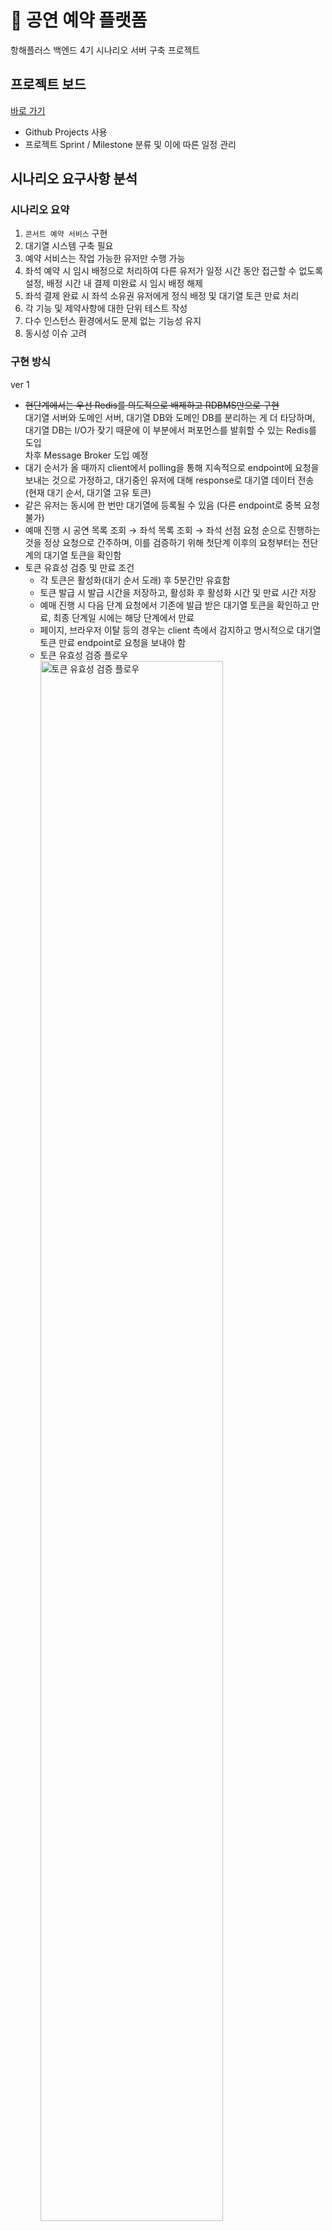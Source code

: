 # 🎫 공연 예약 플랫폼

항해플러스 백엔드 4기 시나리오 서버 구축 프로젝트

## 프로젝트 보드

[바로 가기](https://github.com/users/philosophia-dev/projects/1)

- Github Projects 사용
- 프로젝트 Sprint / Milestone 분류 및 이에 따른 일정 관리

## 시나리오 요구사항 분석

### 시나리오 요약

1. `콘서트 예약 서비스` 구현
1. 대기열 시스템 구축 필요
1. 예약 서비스는 작업 가능한 유저만 수행 가능
1. 좌석 예약 시 임시 배정으로 처리하여 다른 유저가 일정 시간 동안 접근할 수 없도록 설정, 배정 시간 내 결제 미완료 시 임시 배정 해제
1. 좌석 결제 완료 시 좌석 소유권 유저에게 정식 배정 및 대기열 토큰 만료 처리
1. 각 기능 및 제약사항에 대한 단위 테스트 작성
1. 다수 인스턴스 환경에서도 문제 없는 기능성 유지
1. 동시성 이슈 고려

### 구현 방식

ver 1

- ~~현단계에서는 우선 Redis를 의도적으로 배제하고 RDBMS만으로 구현~~<br/>대기열 서버와 도메인 서버, 대기열 DB와 도메인 DB를 분리하는 게 더 타당하며, 대기열 DB는 I/O가 잦기 때문에 이 부분에서 퍼포먼스를 발휘할 수 있는 Redis를 도입<br/>차후 Message Broker 도입 예정
- 대기 순서가 올 때까지 client에서 polling을 통해 지속적으로 endpoint에 요청을 보내는 것으로 가정하고, 대기중인 유저에 대해 response로 대기열 데이터 전송 (현재 대기 순서, 대기열 고유 토큰)
- 같은 유저는 동시에 한 번만 대기열에 등록될 수 있음 (다른 endpoint로 중복 요청 불가)
- 예매 진행 시 공연 목록 조회 → 좌석 목록 조회 → 좌석 선점 요청 순으로 진행하는 것을 정상 요청으로 간주하며, 이를 검증하기 위해 첫단계 이후의 요청부터는 전단계의 대기열 토큰을 확인함
- 토큰 유효성 검증 및 만료 조건
  - 각 토큰은 활성화(대기 순서 도래) 후 5분간만 유효함
  - 토큰 발급 시 발급 시간을 저장하고, 활성화 후 활성화 시간 및 만료 시간 저장
  - 예매 진행 시 다음 단계 요청에서 기존에 발급 받은 대기열 토큰을 확인하고 만료, 최종 단계일 시에는 해당 단계에서 만료
  - 페이지, 브라우저 이탈 등의 경우는 client 측에서 감지하고 명시적으로 대기열 토큰 만료 endpoint로 요청을 보내야 함
  - 토큰 유효성 검증 플로우
    <img src="./docs/assets/flow_chart-ticketing_performances_process_queue.png" alt="토큰 유효성 검증 플로우" width="80%" />

### 시퀀스 다이어그램

- 공연 예매 서비스 이용 시 유저 플로우에 따른 시퀀스

  <img src="./docs/assets/sequence_diagram-ticketing_performances_process.png" alt="공연 예매 서비스 이용 시 유저 플로우에 따른 시퀀스" width="70%" />

- 포인트 서비스 이용 시 유저 플로우에 따른 시퀀스

  <img src="./docs/assets/sequence_diagram-ticketing_performances_process_payment.png" alt="포인트 서비스 이용 시 유저 플로우에 따른 시퀀스" width="50%" />

## ERD

<img src="./docs/assets/ER-Diagram.png" alt="ER Diagram"  width="80%" />

## API 명세

#### 유저 토큰 발급

<details>
 <summary><code>POST</code> <code><b>/signIn</b></code></summary>

모든 API 요청 헤더에 반드시 포함되어야 하는 유저 토큰을 발급한다.
(임의로 유저 토큰을 발급하기 위한 기능이기 때문에 만료 시간, Refresh 등에 관한 규칙은 따로 설정하지 않음.)

##### Parameters

> | name            | in   | type     | data type | description |
> | --------------- | ---- | -------- | --------- | ----------- |
> | body            | body | required | object    |             |
> | » email_address | body | required | string    |             |
> | » password      | body | required | string    |             |

##### Responses

> Status Code **200**
>
> ```json
> {
>   "accessToken": "{USER_ACCESS_TOKEN}"
> }
> ```
>
> Status Code **400**
>
> ```json
> {
>   "message": "<error-message>",
>   "error": "Bad Request",
>   "statusCode": 400
> }
> ```

</details>

---

#### 대기열 토큰 발급

<details>
 <summary><code>POST</code> <code><b>/enqueue</b></code></summary>

대기가 필요한 API를 사용하는 데 필요한 대기열 토큰을 발급한다.

##### Headers

> | name          | required | description                                                         |
> | ------------- | -------- | ------------------------------------------------------------------- |
> | Authorization | true     | 유저가 로그인 시 발급 받은 접근 토큰<br/>Bearer {USER_ACCESS_TOKEN} |

##### Parameters

> | name               | in   | type     | data type | description     |
> | ------------------ | ---- | -------- | --------- | --------------- |
> | body               | body | required | object    |                 |
> | » request_endpoint | body | required | string    | 요청할 endpoint |

##### Responses

> Status Code **200**
>
> ```json
> {
>   "queueToken": "{USER_QUEUE_TOKEN}"
> }
> ```
>
> Status Code **400**
>
> ```json
> {
>   "message": "<error-message>",
>   "error": "Bad Request",
>   "statusCode": 400
> }
> ```

</details>

---

#### 공연 목록 조회

<details>
 <summary><code>GET</code> <code><b>/performaces</b></code> </summary>

공연 전체 목록 및 해당 공연의 일정을 반환한다. 각 일정에는 예매 가능한 좌석의 수를 포함한다.

##### Headers

> | name          | required | description                                                         |
> | ------------- | -------- | ------------------------------------------------------------------- |
> | Authorization | true     | 유저가 로그인 시 발급 받은 접근 토큰<br/>Bearer {USER_ACCESS_TOKEN} |
> | Queue-Token   | true     | 유저가 대기열에 등록하고 받은 토큰<br/>Bearer {USER_QUEUE_TOKEN}    |

##### Parameters

> None

##### Responses

> Status Code **200**
>
> 공연 목록과 함께 대기열 정보를 함께 반환한다.
>
> ```json
> {
>   "data": {
>     "title": "공연 제목",
>     "ticketing_start_date": "2024-04-15T00:00:00.000Z",
>     "stage": {
>       "name": "공연장 이름",
>       "location": "공연장 위치"
>     },
>     "performance_staging_date": [
>       {
>         "id": 1,
>         "staging_date": "2024-05-01T00:00:00.000Z",
>         "reserveable_seats_count": 10
>       }
>     ]
>   },
>   "queue_data": {
>     "id": "{UUID}",
>     "issued_timestamp": 1570543163783,
>     "active_timestamp": 1570543213783,
>     "expire_timestamp": 1570543263783,
>     "rank": 0
>   }
> }
> ```
>
> Status Code **202**
>
> 대기열에 존재하지 않는 유저일 경우 새로 대기열에 추가한 후 대기 정보를 반환한다. 이미 대기열에 존재하는 유저일 경우 현재 대기 정보를 반환한다.
>
> ```json
> {
>   "message": "Please wait for your order to arrive.",
>   "queue_data": {
>     "id": "{UUID}",
>     "issued_timestamp": 1570543163783,
>     "rank": 10
>   },
>   "statusCode": 202
> }
> ```
>
> Status Code **400**
>
> ```json
> {
>   "message": "<error-message>",
>   "error": "Bad Request",
>   "statusCode": 400
> }
> ```
>
> Status Code **401**
>
> ```json
> {
>   "message": "<error-message>",
>   "error": "Unauthorized",
>   "statusCode": 401
> }
> ```

</details>

---

#### 좌석 목록 조회

<details>
<summary><code>GET</code> <code><b>/performance_seats/{performance_staging_date_id}</b></code></summary>

특정 공연 일정의 좌석 목록을 조회한다. 각 좌석의 예매 가능 상태를 포함한다.

##### Headers

> | name          | required | description                                                         |
> | ------------- | -------- | ------------------------------------------------------------------- |
> | Authorization | true     | 유저가 로그인 시 발급 받은 접근 토큰<br/>Bearer {USER_ACCESS_TOKEN} |
> | Queue-Token   | true     | 유저가 대기열에 등록하고 받은 토큰<br/>Bearer {USER_QUEUE_TOKEN}    |

##### Parameters

> | name                        | in   | type     | data type | description              |
> | --------------------------- | ---- | -------- | --------- | ------------------------ |
> | performance_staging_date_id | path | required | integer   | 특정 공연 일정의 고유 ID |

##### Responses

> Status Code **200**
>
> 좌석 목록과 함께 대기열 정보를 함께 반환한다.
>
> - reservation_status
>   - "AVAILABLE" : 예매 가능
>   - "TEMPORARY_RESERVED" : 이미 선점되어 있으며 결제 대기중
>   - "RESERVED" : 예매됨
>
> ```json
> {
>   "data": [
>     {
>       "id": 1,
>       "seat_number": "1",
>       "price": 70000,
>       "reservation_status": "AVAILABLE"
>     }
>   ],
>   "queue_data": {
>     "id": "{UUID}",
>     "issued_timestamp": 1570543163783,
>     "active_timestamp": 1570543213783,
>     "expire_timestamp": 1570543263783,
>     "rank": 0
>   }
> }
> ```
>
> Status Code **202**
>
> 대기열에 존재하지 않는 유저일 경우 새로 대기열에 추가한 후 대기 정보를 반환한다. 이미 대기열에 존재하는 유저일 경우 현재 대기 정보를 반환한다.
>
> ```json
> {
>   "message": "Please wait for your order to arrive.",
>   "queue_data": {
>     "id": "{UUID}",
>     "rank": 10
>   },
>   "statusCode": 202
> }
> ```
>
> Status Code **400**
>
> ```json
> {
>   "message": "<error-message>",
>   "error": "Bad Request",
>   "statusCode": 400
> }
> ```
>
> Status Code **401**
>
> ```json
> {
>   "message": "<error-message>",
>   "error": "Unauthorized",
>   "statusCode": 401
> }
> ```

</details>

---

#### 좌석 선점 요청

<details>
<summary><code>PATCH</code> <code><b>/take_performance_seat</b></code></summary>

특정 공연 일정의 특정 좌석을 선점 요청한다.

##### Headers

> | name          | required | description                                                         |
> | ------------- | -------- | ------------------------------------------------------------------- |
> | Authorization | true     | 유저가 로그인 시 발급 받은 접근 토큰<br/>Bearer {USER_ACCESS_TOKEN} |
> | Queue-Token   | true     | 유저가 대기열에 등록하고 받은 토큰<br/>Bearer {USER_QUEUE_TOKEN}    |

##### Parameters

> | name                  | in   | type     | data type | description                          |
> | --------------------- | ---- | -------- | --------- | ------------------------------------ |
> | body                  | body | required | object    |                                      |
> | » performance_seat_id | body | required | integer   | 특정 공연 일정의 특정 좌석의 고유 ID |

##### Responses

> Status Code **200**
> 선점 요청 결과와 함께 대기열 정보를 함께 반환한다.
>
> ```json
> {
>   "result": "success",
>   "data": {
>     "seat_number": "1",
>     "price": 70000,
>     "reservation_status": "TEMPORARY_RESERVED"
>   },
>   "queue_data": {
>     "id": "{UUID}",
>     "issued_timestamp": 1570543163783,
>     "active_timestamp": 1570543213783,
>     "expire_timestamp": 1570543263783,
>     "rank": 0
>   }
> }
> ```
>
> Status Code **202**
>
> 대기열에 존재하지 않는 유저일 경우 새로 대기열에 추가한 후 대기 정보를 반환한다. 이미 대기열에 존재하는 유저일 경우 현재 대기 정보를 반환한다.
>
> ```json
> {
>   "message": "Please wait for your order to arrive.",
>   "queue_data": {
>     "id": "{UUID}",
>     "rank": 10
>   },
>   "statusCode": 202
> }
> ```
>
> Status Code **400**
>
> ```json
> {
>   "message": "<error-message>",
>   "error": "Bad Request",
>   "statusCode": 400
> }
> ```
>
> Status Code **401**
>
> ```json
> {
>   "message": "<error-message>",
>   "error": "Unauthorized",
>   "statusCode": 401
> }
> ```

</details>

---

#### 선점하거나 예매한 좌석 목록 조회

<details>
<summary><code>GET</code> <code><b>/reserved_performance_seats</b></code></summary>

유저가 선점하거나 예매한 좌석 목록을 조회한다.

##### Headers

> | name          | required | description                                                         |
> | ------------- | -------- | ------------------------------------------------------------------- |
> | Authorization | true     | 유저가 로그인 시 발급 받은 접근 토큰<br/>Bearer {USER_ACCESS_TOKEN} |

##### Parameters

> None

##### Responses

> Status Code **200**
>
> 유저가 선점하거나 예매한 좌석 목록과 함께 대기열 정보를 함께 반환한다.
>
> ```json
> {
>   "data": {
>     "title": "공연 제목",
>     "ticketing_start_date": "2024-04-15T00:00:00.000Z",
>     "stage": {
>       "name": "공연장 이름",
>       "location": "공연장 위치"
>     },
>     "performance_staging_date": [
>       {
>         "id": 1,
>         "staging_date": "2024-05-01T00:00:00.000Z",
>         "seat": {
>           "id": 1,
>           "seat_number": "1",
>           "price": 70000,
>           "reservation_status": "TEMPORARY_RESERVED"
>         }
>       }
>     ]
>   },
>   "data": [
>     {
>       "id": 1,
>       "seat_number": "1",
>       "price": 70000,
>       "reservation_status": "AVAILABLE"
>     }
>   ],
>   "queue_data": {
>     "id": "{UUID}",
>     "issued_timestamp": 1570543163783,
>     "active_timestamp": 1570543213783,
>     "expire_timestamp": 1570543263783,
>     "rank": 0
>   }
> }
> ```
>
> Status Code **400**
>
> ```json
> {
>   "message": "<error-message>",
>   "error": "Bad Request",
>   "statusCode": 400
> }
> ```
>
> Status Code **401**
>
> ```json
> {
>   "message": "<error-message>",
>   "error": "Unauthorized",
>   "statusCode": 401
> }
> ```

</details>

---

#### 포인트 잔액 조회

<details>
<summary><code>GET</code> <code><b>/cash_balance</b></code></summary>

현재 포인트의 잔액을 조회한다.

##### Headers

> | name          | required | description                                                         |
> | ------------- | -------- | ------------------------------------------------------------------- |
> | Authorization | true     | 유저가 로그인 시 발급 받은 접근 토큰<br/>Bearer {USER_ACCESS_TOKEN} |

##### Parameters

> None

##### Responses

> Status Code **200**
>
> ```json
> {
>   "balance": 100000
> }
> ```
>
> Status Code **400**
>
> ```json
> {
>   "message": "<error-message>",
>   "error": "Bad Request",
>   "statusCode": 400
> }
> ```
>
> Status Code **401**
>
> ```json
> {
>   "message": "<error-message>",
>   "error": "Unauthorized",
>   "statusCode": 401
> }
> ```

</details>

---

#### 포인트 충전

<details>
 <summary><code>POST</code> <code><b>/cash_charge</b></code> </summary>

포인트를 충전한다.

##### Headers

> | name          | required | description                                                         |
> | ------------- | -------- | ------------------------------------------------------------------- |
> | Authorization | true     | 유저가 로그인 시 발급 받은 접근 토큰<br/>Bearer {USER_ACCESS_TOKEN} |

##### Parameters

> | name     | in   | type     | data type | description |
> | -------- | ---- | -------- | --------- | ----------- |
> | body     | body | required | object    |             |
> | » amount | body | required | integer   | 충전할 금액 |

##### Responses

> Status Code **201**
> 충전 결과와 함께 충전 후 잔액을 반환한다.
>
> ```json
> {
>   "result": "success",
>   "balance": 120000
> }
> ```
>
> Status Code **400**
>
> ```json
> {
>   "message": "<error-message>",
>   "error": "Bad Request",
>   "statusCode": 400
> }
> ```
>
> Status Code **401**
>
> ```json
> {
>   "message": "<error-message>",
>   "error": "Unauthorized",
>   "statusCode": 401
> }
> ```

</details>

---

#### 포인트 입출금 내역 조회

<details>
<summary><code>GET</code> <code><b>/payment_history</b></code></summary>

포인트의 입출금 내역을 조회한다.

##### Headers

> | name          | required | description                                                         |
> | ------------- | -------- | ------------------------------------------------------------------- |
> | Authorization | true     | 유저가 로그인 시 발급 받은 접근 토큰<br/>Bearer {USER_ACCESS_TOKEN} |

##### Parameters

> None

##### Responses

> Status Code **200**
>
> ```json
> [
>   {
>     "date_created": "2024-04-08T00:00:00.000Z",
>     "amount": 20000,
>     "cause": "CHARGED_BY_USER",
>     "performance_seat_id": Null
>   },
>   {
>     "date_created": "2024-04-08T00:00:00.000Z",
>     "amount": -100000,
>     "cause": "PEYMENT_PERFORMANCE_SEAT",
>     "performance_seat_id": 1
>   }
> ]
> ```
>
> Status Code **400**
>
> ```json
> {
>   "message": "<error-message>",
>   "error": "Bad Request",
>   "statusCode": 400
> }
> ```
>
> Status Code **401**
>
> ```json
> {
>   "message": "<error-message>",
>   "error": "Unauthorized",
>   "statusCode": 401
> }
> ```

</details>

---

#### 좌석 결제

<details>
 <summary><code>POST</code> <code><b>/payment_performance_seat</b></code> </summary>

선점한 좌석을 결제한다.

##### Headers

> | name          | required | description                                                         |
> | ------------- | -------- | ------------------------------------------------------------------- |
> | Authorization | true     | 유저가 로그인 시 발급 받은 접근 토큰<br/>Bearer {USER_ACCESS_TOKEN} |

##### Parameters

> | name                  | in   | type     | data type | description                          |
> | --------------------- | ---- | -------- | --------- | ------------------------------------ |
> | body                  | body | required | object    |                                      |
> | » performance_seat_id | body | required | integer   | 특정 공연 일정의 특정 좌석의 고유 ID |

##### Responses

> Status Code **201**
>
> 결제 결과와 결제한 좌석의 ID를 반환한다.
>
> ```json
> {
>   "result": "success",
>   "performance_seat_id": 1
> }
> ```
>
> Status Code **400**
>
> ```json
> {
>   "message": "<error-message>",
>   "error": "Bad Request",
>   "statusCode": 400
> }
> ```
>
> Status Code **401**
>
> ```json
> {
>   "message": "<error-message>",
>   "error": "Unauthorized",
>   "statusCode": 401
> }
> ```

</details>

---

## 기술 스택

- `Backend`
  NestJS, Typescript, TypeORM, Jest, JWT
- `Data`
  MySQL
- `Infra`
  docker, docker-compose
